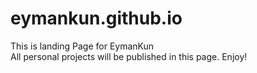 # eymankun.github.io<br>
This is landing Page for EymanKun<br>
All personal projects will be published in this page. Enjoy!
